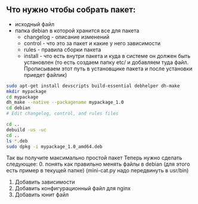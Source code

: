 ## Что нужно чтобы собрать пакет: 
- исходный файл
- папка debian в которой хранится все для пакета
    - changelog - описание изменений
    - control - что это за пакет и какие у него зависимости
    - rules - правила сборки пакета
    - install - что есть внутри пакета и куда в системе  он должен быть установлен (то есть создаем папку etc/ и добавляем туда файл. Прописываем этот путь в установщике пакета и после установки приедет файлик)
```bash
sudo apt-get install devscripts build-essential debhelper dh-make
mkdir mypackage
cd mypackage
dh_make --native --packagename mypackage_1.0
cd debian
# Edit changelog, control, and rules files
```

```bash
cd ..
debuild -us -uc
cd ..
ls *.deb
sudo dpkg -i mypackage_1.0_amd64.deb
```
Так вы получите максимально простой пакет
Теперь нужно сделать следующее:
0. понять как правильно менять файлы в debian (для этого есть пример в текущей папке) (mini-cat.py надо передвинуть в usr/bin)
1. Добавить зависимости
2. Добавить конфигурационный файл для nginx
3. Добавить юнит файл
